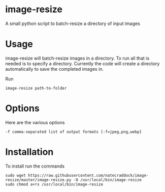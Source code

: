 # image-resize
A small python script to batch-resize a directory of input images

# Usage
image-resize will batch-resize images in a directory. To run all that is needed is to specify a directory. Currently the code will create a directory automatically to save the completed images in.

Run
```
image-resize path-to-folder
```

# Options
Here are the various options

`-f comma-separated list of output formats [-f=jpeg,png,webp]`

# Installation
To install run the commands

```
sudo wget https://raw.githubusercontent.com/natecraddock/image-resize/master/image-resize.py -O /usr/local/bin/image-resize
sudo chmod a+rx /usr/local/bin/image-resize
```

